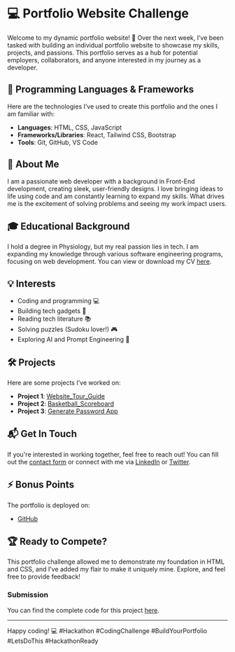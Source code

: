 # 💻 Portfolio Website Challenge

Welcome to my dynamic portfolio website! 🎉 Over the next week, I’ve been tasked with building an individual portfolio website to showcase my skills, projects, and passions. This portfolio serves as a hub for potential employers, collaborators, and anyone interested in my journey as a developer.

## 🔧 Programming Languages & Frameworks
Here are the technologies I’ve used to create this portfolio and the ones I am familiar with:
- **Languages**: HTML, CSS, JavaScript
- **Frameworks/Libraries**: React, Tailwind CSS, Bootstrap
- **Tools**: Git, GitHub, VS Code

## 📝 About Me
I am a passionate web developer with a background in Front-End development, creating sleek, user-friendly designs. I love bringing ideas to life using code and am constantly learning to expand my skills. What drives me is the excitement of solving problems and seeing my work impact users. 

## 🎓 Educational Background
I hold a degree in Physiology, but my real passion lies in tech. I am expanding my knowledge through various software engineering programs, focusing on web development. You can view or download my CV [here](https://drive.google.com/file/d/1cuDoNj0csQeFz3rC-SJwzNaFrwx9f-2v/view?usp=drive_link).

## 💡 Interests
- Coding and programming 💻
- Building tech gadgets 🔧
- Reading tech literature 📚
- Solving puzzles (Sudoku lover!) 🎮
- Exploring AI and Prompt Engineering 🤖

## 🛠 Projects
Here are some projects I’ve worked on:
- **Project 1**: [Website_Tour_Guide](https://aquamarine-malasada-5254ae.netlify.app/)
- **Project 2**: [Basketball_Scoreboard](https://ijadele.github.io/Basketball_ScoreBoard/)
- **Project 3**: [Generate Password App](https://generate-password-0a0b08.netlify.app/)

## 📬 Get In Touch
If you're interested in working together, feel free to reach out! You can fill out the [contact form](#) or connect with me via [LinkedIn](#) or [Twitter](#).

## ⚡️ Bonus Points
The portfolio is deployed on:
- [GitHub](https://ijadele.github.io/My-portfolio/) 

## 🏆 Ready to Compete?

This portfolio challenge allowed me to demonstrate my foundation in HTML and CSS, and I’ve added my flair to make it uniquely mine. Explore, and feel free to provide feedback!

### Submission
You can find the complete code for this project [here](https://github.com/Ijadele/My-portfolio.git).

---

Happy coding! 💻 #Hackathon #CodingChallenge #BuildYourPortfolio #LetsDoThis #HackathonReady
